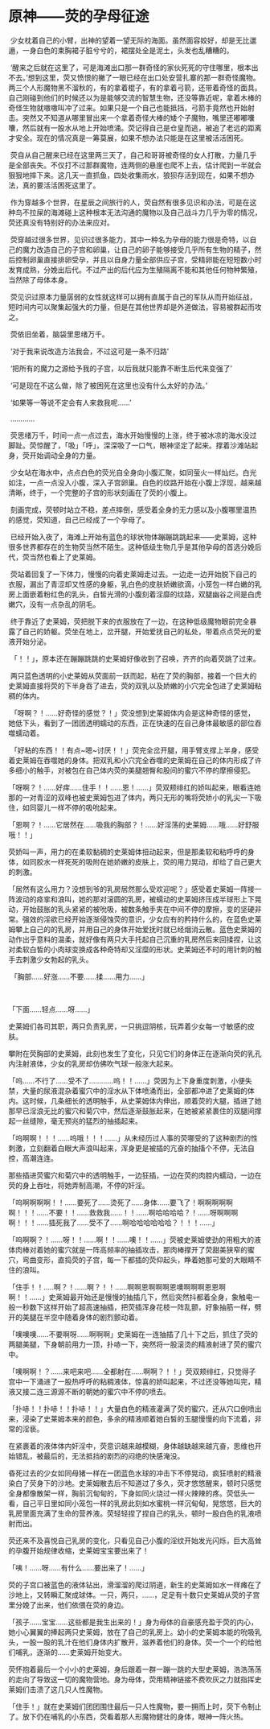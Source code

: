 # 原神——荧的孕母征途

 少女枕着自己的小臂，出神的望着一望无际的海面。虽然面容姣好，却是无比邋遢，一身白色的束胸裙子脏兮兮的，裙摆处全是泥土，头发也乱糟糟的。

 ‘醒来之后就在这里了，可是海滩出口那一群奇怪的家伙死死的守住哪里，根本出不去。’想到这里，荧又愤恨的撇了一眼已经在出口处安营扎寨的那一群奇怪魔物。两三个人形魔物黑不溜秋的，有的拿着棍子，有的拿着弓箭，还带着奇怪的面具。自己刚碰到他们的时候还以为是能够交流的智慧生物，还没等靠近呢，拿着木棒的奇怪生物就嗷嗷叫冲了过来。如果只是一个自己也能抵挡，弓箭手竟然也开始射击。突然又不知道从哪里冒出来一个拿着奇怪大棒的矮个子魔物，嘴里还嘟嘟囔囔，然后就有一股水从地上开始喷涌。荧记得自己是仓皇而逃，被追了老远的距离才安全。现在的情况真是一筹莫展，如果不想办法只能是在这里被活活困死。

 荧自从自己醒来已经在这里两三天了，自己和哥哥被奇怪的女人打散，力量几乎是全部丧失。不仅打不过那群魔物，连两侧的悬崖也爬不上去，估计爬到一半就会狠狠地摔下来。这几天一直抓鱼，四处收集雨水，狼狈存活到现在，如果不想办法，真的要活活困死这里了。

 作为穿越多个世界，在星辰之间旅行的人，荧自然有很多见识和办法，可是在这种鸟不拉屎的海滩碰上这种根本无法沟通的魔物以及自己战斗力几乎为零的情况，荧还真没有特别好的办法来应对。

 荧穿越过很多世界，见识过很多能力，其中一种名为孕母的能力很是奇特，以自己的魔力改造自己的子宫和卵巢，让自己的卵子能够接受几乎所有生物的精子，然后控制卵巢直接排卵受孕，并且以自身力量全部供应子宫，受精卵能在短短数小时发育成熟，分娩出后代。不过产出的后代应为生殖隔离不能和其他任何物种繁殖，当然除了母体本身。

 荧见识过原本力量孱弱的女性就这样可以拥有直属于自己的军队从而开始征战，短时间内可以聚集起强大的力量，但是在其他世界却是外道做法，容易被群起而攻之。

 荧依旧坐着，脑袋里思绪万千。

 ‘对于我来说改造方法我会，不过这可是一条不归路’

 ‘把所有的魔力之源给予我的子宫，以后我就只能靠不断生后代来变强了’

 ‘可是现在不这么做，除了被困死在这里也没有什么太好的办法。’

 ‘如果等一等说不定会有人来救我呢……’

 …………

 荧思绪万千，时间一点一点过去，海水开始慢慢的上涨，终于被冰凉的海水没过脚趾。荧惊醒了，「吸」「呼」，深深吸了一口气，眼神坚定了起来。撑着沙滩站起身，荧开始调动全身的力量。

 少女站在海水中，点点白色的荧光自全身向小腹汇聚，如同萤火一样灿烂。白光如注，一点一点没入小腹，深入子宫卵巢。白色的纹路开始在小腹上浮现，越来越清晰，终于，一个完整的子宫的形状刻画在了荧的小腹上。

 刻画完成，荧顿时站立不稳，差点摔倒，感受着全身的无力感以及小腹哪里温热的感觉，荧知道，自己已经成了一个孕母了。

 已经开始入夜了，海滩上开始有蓝色的球状物体蹦蹦跳跳起来——史莱姆，这种很多世界都存在的生物荧当然不陌生。这种低级生物几乎是其他孕母的首选分娩后代，荧当然也看上了史莱姆。

 荧站着回复了一下体力，慢慢的向着史莱姆走过去。一边走一边开始脱下自己的衣服，漏出了青涩却又性感的身躯，乳白色的皮肤娇嫩欲滴，小笼包一样白嫩的乳房上面嵌着粉红色的乳头，白皙光滑的小腹刻着淫靡的纹路，双腿幽谷之间是白虎嫩穴，没有一点杂乱的阴毛。

 终于靠近了史莱姆，荧把脱下来的衣服放在了一边，在这种低级魔物眼前完全暴露了自己的娇躯。荧坐在地上，岔开腿，开始爱抚自己的私处，带着点点荧光的爱液开始分泌。

 「！！」，原本还在蹦蹦跳跳的史莱姆好像收到了召唤，齐齐的向着荧跳了过来。

 两只蓝色透明的小史莱姆从荧面前一跃而起，粘在了荧的胸部，接着一个巨大的史莱姆直接将荧的下半身吞了进去，荧的双乳以及娇嫩的小穴完全包进了史莱姆粘稠的体内。

 「呀啊？！……好奇怪的感觉？！」荧没想到史莱姆体内会是这种奇怪的感觉，她低下头，看到了一团团透明蠕动的东西，正在快速的在自己身体最敏感的部位吞噬蠕动着。

 「好粘的东西！！有点~嗯~讨厌！！」荧完全岔开腿，用手臂支撑上半身，感受着史莱姆在吞噬她的身体。把双乳和小穴完全吞噬的史莱姆在自己的体内形成了许多细小的触手，对被包在自己体内荧的美腿翘臀和股间的蜜穴不停的摩擦侵犯。

「呀啊？！……好痒……住手！！……恩！……」荧双颊绯红的娇叫起来，眼看连她那的一对青涩的双峰也被史莱姆包进了体内，两只无形的嘴将荧娇小的乳尖一下吸住，如同婴儿一样不停的吸吮起来。 

「恩啊？！……它居然在……吸我的胸部？！……好淫荡的史莱姆……哦……好舒服哦！！」 

荧娇叫一声，用力的在柔软黏稠的史莱姆体扭动起来，但是那柔软和粘呼呼的身体，如同胶水一样死死的吸附在她娇嫩的皮肤上，荧的用力晃动，却给了自己更大的刺激。 

「居然有这么用力？没想到爷的乳房居然那么受欢迎呢？」感受着史莱姆一阵接一阵波动的痉挛和浪叫，她的那对滚圆的乳房，被蠕动的史莱姆挤压成半球形上下晃动，开始鼓胀的乳头紧紧的被吮吸，被数条触手夹在中间不停的摩擦，变的坚硬非常。强效的淫欲已经开始逐渐侵蚀荧的意识，少女应有的矜持什么的，在蓝色史莱姆攀上自己的的乳房，并用自己的身体开始爱抚时就已经烟消云散。蓝色史莱姆的动作出乎意料的温柔，就好像有两只大手托起自己沉重的乳房然后来回揉捏，让这对柔软白皙的小肉球变换成各种奇特却又淫糜的形状。史莱姆还不时的用针刺的触手去刺激少女勃起的乳头。

 「胸部……好涨……不要……揉……用力……」

  

「下面……轻点……呀……」 

史莱姆们各司其职，两只负责乳房，一只挑逗阴核，玩弄着少女每一寸敏感的皮肤。 

攀附在荧胸部的史莱姆，此刻也发生了变化，只见它们的身体正在逐渐向荧的乳孔内注射液体，少女的乳房却仿佛吹气球一般涨大起来。 

「呜……不行了……受不了…………呜！！……」荧因为上下身重度刺激，小便失禁，大量的尿液混杂着蜜穴中的淫水从下体喷涌而出，全部都冲进了史莱姆的体内。这时候，几条细长的透明触手，从史莱姆体内伸出，顺着荧的大腿，插进了她那早已淫浪无比的蜜穴和菊穴中，然后逐渐鼓胀起来，在她被紧紧裹住的双腿间撑起一丝缝隙，毫无预兆的猛烈的抽插起来。 

「呜啊啊！！！……呜哦！！！……」从未经历过人事的荧哪受的了这种剧烈的性刺激，立刻翻着白眼大声浪叫起来，浑身更是被插的亢奋的抽搐个不停，无法自控，高潮连连。 

那些插进荧蜜穴和菊穴中的透明触手，一边狂插，一边在荧的肉腔内蠕动，一边在荧的身上吞吐，将她弄制高潮，不停的奸淫。 

「呜啊啊啊啊！！……要死了……烫死了……身体……要飞了！啊啊啊啊啊啊！！！……不要！！……救救我……！！……啊哈哈哈哈？！……呀啊啊啊啊！！！……插死我了……受不了……啊哈哈哈哈哈哈？！！！……」 

「呜啊啊？！……呀！！……啊！！……噢！！……」荧被史莱姆使劲的用粗大的液体肉棒对着她的蜜穴就是一阵高频率的抽插攻击，那肉棒撑开了荧甜美狭窄的蜜穴，弯曲变形，直捣荧的子宫，每一下都插的荧仰起头，睁着她那可爱的大眼睛不住的浪叫。 

「住手！！…..啊？！……啊？！！……啊啊恩啊啊啊恩噢啊啊啊恩恩啊啊！！……」史莱姆最开始还是慢慢的抽插几下，然后突然抖都着全身，象触电一般一秒数下这样开始了超高速抽插，把荧插浑身花枝一阵乱颤，好象抽筋一样，劈开的美腿在半空中随着身体的剧烈颤动着。 

「噢噢噢……不要啊呀……啊啊啊」史莱姆在一连抽插了几十下之后，抓住了荧的两腿美腿，下身朝前用力一顶，扑哧一下，突然将一股滚烫的精液射进了荧的蜜穴中。 

「噢啊啊！？……来吧来吧……全都射在……啊啊？！！」荧双颊绯红，只觉得子宫中一下涌进了一股热呼呼的粘稠液体，惊喜的娇叫起来，不过还没等她叫完，精液又接二连三源源不断的朝她的蜜穴中不停的喷去。 

「扑哧！！扑哧！！扑哧！！」大量白色的精液灌满了荧的蜜穴，还从穴口倒喷出来，浸染了史莱姆本来的颜色，多余的精液顺着她白皙的玉腿慢慢的向下流着，非常的淫亵。 

在紧裹着的液体体内奸淫中，荧意识越来越模糊，身体越缺越来越亢奋，思维也开始错乱，被最后的，无法抵挡的剧烈的闷绝的快感淹没。 

昏死过去的少女如同母猪一样在一团蓝色水球的冲击下不停晃动，疯狂喷射的精液染白了荧身下的沙地。史莱姆散去后不知道过了多久，荧才悠悠醒来，顿时只感觉全身都像散架一样，胸前沉甸甸的，下身如同火烧过一样火辣辣的疼。荧低头一看，自己平日里如同小笼包一样的乳房此刻如水蜜桃一样沉甸甸，晃悠悠，巨大的乳房里面充满了生命的营养液。荧轻轻捏了捏自己的乳头，顿时一股白色的乳液喷射而出。 

荧还来不及喜悦自己乳房的变化，只看见自己小腹的淫纹开始发光闪烁，巨大高耸的孕腹开始规律收缩，史莱姆宝宝要出来了！ 

「咦！……呀……有什么……要出来了！……」 

荧的子宫口被蓝色的液体钻出，滑溜溜的爬过阴道，新生的史莱姆如水一样瘫在了沙地上，又转瞬汇聚成球体。一只，两只，……，足足有十数只史莱姆从荧的子宫里分娩了出来，他们依偎在荧的身边。 

「孩子……宝宝……这些都是我生出来的！」身为母体的自豪感充盈于荧的内心，她小心翼翼的捧起两只史莱姆，放在了自己的乳房上。幼小的史莱姆本能的吮吸乳头，一股一股的乳汁在他们身体内扩散开，滋养着他们的身体。荧一个一个的给他们哺乳，逐渐的……史莱姆开始变大。 

荧怀抱着最后一个小小的史莱姆，身后跟着一群一蹦一跳的大型史莱姆，浩浩荡荡的走向了导致这一切的魔物营地。身为母体，荧用精神链接不费吹灰之力就指挥史莱姆们击溃了这几只人性魔物。 

「住手！」就在史莱姆们团团围住最后一只人性魔物，要一拥而上时，荧下令制止了。放下仍在哺乳的小东西，荧看着那人形魔物健壮的身体，眼神一阵火热。